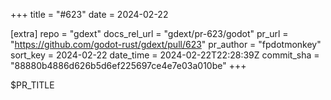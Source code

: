 +++
title = "#623"
date = 2024-02-22

[extra]
repo = "gdext"
docs_rel_url = "gdext/pr-623/godot"
pr_url = "https://github.com/godot-rust/gdext/pull/623"
pr_author = "fpdotmonkey"
sort_key = 2024-02-22
date_time = 2024-02-22T22:28:39Z
commit_sha = "88880b4886d626b5d6ef225697ce4e7e03a010be"
+++

$PR_TITLE
